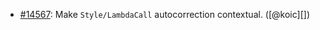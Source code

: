 * [#14567](https://github.com/rubocop/rubocop/pull/14567): Make `Style/LambdaCall` autocorrection contextual. ([@koic][])
